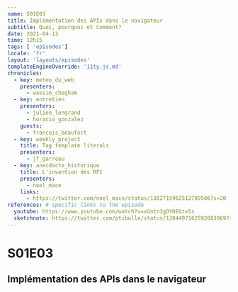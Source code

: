 ```yaml
---
name: S01E03
title: Implémentation des APIs dans le navigateur
subtitle: Quoi, pourquoi et Comment?
date: 2021-04-13
time: 12h15
tags: [ 'episodes']
locale: 'fr'
layout: 'layouts/episodes'
templateEngineOverride: '11ty.js,md'
chronicles:
  - key: meteo_du_web
    presenters: 
      - wassim_chegham
  - key: entretien
    presenters:
      - julien_lengrand
      - horacio_gonzalez
    guests:
      - francois_beaufort
  - key: weekly_project
    title: Tag template literals
    presenters: 
      - jf_garreau
  - key: anecdocte_historique
    title: L'invention des RFC
    presenters:
      - noel_mace
    links:
      - https://twitter.com/noel_mace/status/1382715962512789506?s=20
references: # specific links to the episode
  youtube: https://www.youtube.com/watch?v=xGntn3gOYDE&t=5s
  sketchnote: https://twitter.com/ptibulle/status/1384497162592083969?s=20
---
```


# S01E03 

## Implémentation des APIs dans le navigateur